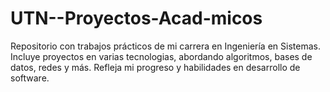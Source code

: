 # UTN--Proyectos-Acad-micos
Repositorio con trabajos prácticos de mi carrera en Ingeniería en Sistemas. Incluye proyectos en varias tecnologias, abordando algoritmos, bases de datos, redes y más. Refleja mi progreso y habilidades en desarrollo de software.
